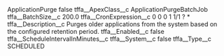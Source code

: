 <?xml version="1.0" encoding="UTF-8"?>
<CustomMetadata xmlns="http://soap.sforce.com/2006/04/metadata" xmlns:xsi="http://www.w3.org/2001/XMLSchema-instance" xmlns:xsd="http://www.w3.org/2001/XMLSchema">
    <label>ApplicationPurge</label>
    <protected>false</protected>
    <values>
        <field>tffa__ApexClass__c</field>
        <value xsi:type="xsd:string">ApplicationPurgeBatchJob</value>
    </values>
    <values>
        <field>tffa__BatchSize__c</field>
        <value xsi:type="xsd:double">200.0</value>
    </values>
    <values>
        <field>tffa__CronExpression__c</field>
        <value xsi:type="xsd:string">0 0 0 1 1/1 ? *</value>
    </values>
    <values>
        <field>tffa__Description__c</field>
        <value xsi:type="xsd:string">Purges older applications from the system based on the configured retention period.</value>
    </values>
    <values>
        <field>tffa__Enabled__c</field>
        <value xsi:type="xsd:boolean">false</value>
    </values>
    <values>
        <field>tffa__ScheduleIntervalInMinutes__c</field>
        <value xsi:nil="true"/>
    </values>
    <values>
        <field>tffa__System__c</field>
        <value xsi:type="xsd:boolean">false</value>
    </values>
    <values>
        <field>tffa__Type__c</field>
        <value xsi:type="xsd:string">SCHEDULED</value>
    </values>
</CustomMetadata>
